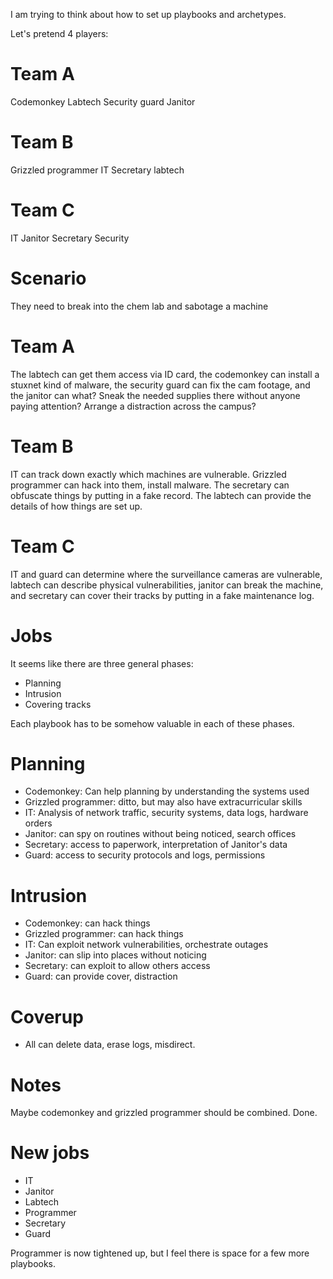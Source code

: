I am trying to think about how to set up playbooks and archetypes.

Let's pretend 4 players:

# Team A
Codemonkey
Labtech
Security guard
Janitor

# Team B
Grizzled programmer
IT
Secretary
labtech

# Team C
IT
Janitor
Secretary
Security

# Scenario

They need to break into the chem lab and sabotage a machine

# Team A

The labtech can get them access via ID card, the codemonkey can install a
stuxnet kind of malware, the security guard can fix the cam footage, and the
janitor can what? Sneak the needed supplies there without anyone paying
attention? Arrange a distraction across the campus? 

# Team B

IT can track down exactly which machines are vulnerable. Grizzled programmer can
hack into them, install malware. The secretary can obfuscate things by putting
in a fake record. The labtech can provide the details of how things are set up.

# Team C

IT and guard can determine where the surveillance cameras are vulnerable,
labtech can describe physical vulnerabilities, janitor can break the machine,
and secretary can cover their tracks by putting in a fake maintenance log.

# Jobs

It seems like there are three general phases:

- Planning
- Intrusion
- Covering tracks

Each playbook has to be somehow valuable in each of these phases.

# Planning

- Codemonkey: Can help planning by understanding the systems used
- Grizzled programmer: ditto, but may also have extracurricular skills
- IT: Analysis of network traffic, security systems, data logs, hardware orders
- Janitor: can spy on routines without being noticed, search offices
- Secretary: access to paperwork, interpretation of Janitor's data
- Guard: access to security protocols and logs, permissions

# Intrusion
- Codemonkey: can hack things
- Grizzled programmer: can hack things
- IT: Can exploit network vulnerabilities, orchestrate outages
- Janitor: can slip into places without noticing
- Secretary: can exploit to allow others access
- Guard: can provide cover, distraction

# Coverup
- All can delete data, erase logs, misdirect.

# Notes

Maybe codemonkey and grizzled programmer should be combined. Done.

# New jobs
- IT
- Janitor
- Labtech
- Programmer
- Secretary
- Guard

Programmer is now tightened up, but I feel there is space for a few more
playbooks.

